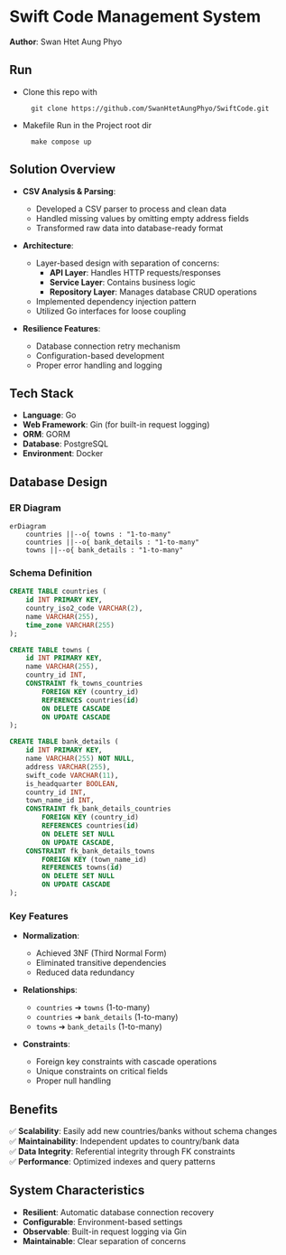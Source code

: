 
# Swift Code Management System

**Author**: Swan Htet Aung Phyo 

## Run
    
- Clone this repo with 

        git clone https://github.com/SwanHtetAungPhyo/SwiftCode.git

- Makefile Run in the Project root dir 

        make compose up 

    
## Solution Overview

- **CSV Analysis & Parsing**:
  - Developed a CSV parser to process and clean data
  - Handled missing values by omitting empty address fields
  - Transformed raw data into database-ready format

- **Architecture**:
  - Layer-based design with separation of concerns:
    - **API Layer**: Handles HTTP requests/responses
    - **Service Layer**: Contains business logic
    - **Repository Layer**: Manages database CRUD operations
  - Implemented dependency injection pattern
  - Utilized Go interfaces for loose coupling

- **Resilience Features**:
  - Database connection retry mechanism
  - Configuration-based development
  - Proper error handling and logging

## Tech Stack

- **Language**: Go
- **Web Framework**: Gin (for built-in request logging)
- **ORM**: GORM
- **Database**: PostgreSQL
- **Environment**: Docker

## Database Design

### ER Diagram
```mermaid
erDiagram
    countries ||--o{ towns : "1-to-many"
    countries ||--o{ bank_details : "1-to-many"
    towns ||--o{ bank_details : "1-to-many"
```

### Schema Definition
```sql
CREATE TABLE countries (
    id INT PRIMARY KEY,
    country_iso2_code VARCHAR(2),
    name VARCHAR(255),
    time_zone VARCHAR(255)
);

CREATE TABLE towns (
    id INT PRIMARY KEY,
    name VARCHAR(255),
    country_id INT,
    CONSTRAINT fk_towns_countries
        FOREIGN KEY (country_id) 
        REFERENCES countries(id)
        ON DELETE CASCADE
        ON UPDATE CASCADE
);

CREATE TABLE bank_details (
    id INT PRIMARY KEY,
    name VARCHAR(255) NOT NULL,
    address VARCHAR(255),
    swift_code VARCHAR(11),
    is_headquarter BOOLEAN,
    country_id INT,
    town_name_id INT,
    CONSTRAINT fk_bank_details_countries
        FOREIGN KEY (country_id)
        REFERENCES countries(id)
        ON DELETE SET NULL
        ON UPDATE CASCADE,
    CONSTRAINT fk_bank_details_towns
        FOREIGN KEY (town_name_id)
        REFERENCES towns(id)
        ON DELETE SET NULL
        ON UPDATE CASCADE
);
```

### Key Features
- **Normalization**:
    - Achieved 3NF (Third Normal Form)
    - Eliminated transitive dependencies
    - Reduced data redundancy

- **Relationships**:
    - `countries` ➔ `towns` (1-to-many)
    - `countries` ➔ `bank_details` (1-to-many)
    - `towns` ➔ `bank_details` (1-to-many)

- **Constraints**:
    - Foreign key constraints with cascade operations
    - Unique constraints on critical fields
    - Proper null handling

## Benefits
✅ **Scalability**: Easily add new countries/banks without schema changes  
✅ **Maintainability**: Independent updates to country/bank data  
✅ **Data Integrity**: Referential integrity through FK constraints  
✅ **Performance**: Optimized indexes and query patterns

## System Characteristics
- **Resilient**: Automatic database connection recovery
- **Configurable**: Environment-based settings
- **Observable**: Built-in request logging via Gin
- **Maintainable**: Clear separation of concerns

```

